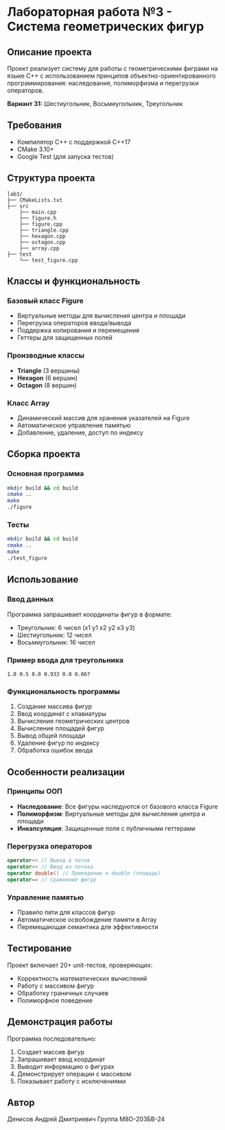 # Лабораторная работа №3 - Система геометрических фигур

## Описание проекта

Проект реализует систему для работы с геометрическими фиграми на языке C++ с использованием принципов объектно-ориентированного программирования: наследования, полиморфизма и перегрузки операторов.

**Вариант 31:** Шестиугольник, Восьмиугольник, Треугольник

## Требования

- Компилятор C++ с поддержкой C++17
- CMake 3.10+
- Google Test (для запуска тестов)

## Структура проекта

```
lab3/
├── CMakeLists.txt
├── src
    ├── main.cpp
    ├── figure.h
    ├── figure.cpp
    ├── triangle.cpp
    ├── hexagon.cpp
    ├── octagon.cpp
    ├── array.cpp
├── test
    └── test_figure.cpp
```

## Классы и функциональность

### Базовый класс Figure
- Виртуальные методы для вычисления центра и площади
- Перегрузка операторов ввода/вывода
- Поддержка копирования и перемещения
- Геттеры для защищенных полей

### Производные классы
- **Triangle** (3 вершины)
- **Hexagon** (6 вершин) 
- **Octagon** (8 вершин)

### Класс Array
- Динамический массив для хранения указателей на Figure
- Автоматическое управление памятью
- Добавление, удаление, доступ по индексу

## Сборка проекта

### Основная программа
```bash
mkdir build && cd build
cmake ..
make
./figure
```

### Тесты
```bash
mkdir build && cd build
cmake ..
make
./test_figure
```

## Использование

### Ввод данных
Программа запрашивает координаты фигур в формате:
- Треугольник: 6 чисел (x1 y1 x2 y2 x3 y3)
- Шестиугольник: 12 чисел
- Восьмиугольник: 16 чисел

### Пример ввода для треугольника
```
1.0 0.5 0.0 0.933 0.0 0.067
```

### Функциональность программы
1. Создание массива фигур
2. Ввод координат с клавиатуры
3. Вычисление геометрических центров
4. Вычисление площадей фигур
5. Вывод общей площади
6. Удаление фигур по индексу
7. Обработка ошибок ввода

## Особенности реализации

### Принципы ООП
- **Наследование**: Все фигуры наследуются от базового класса Figure
- **Полиморфизм**: Виртуальные методы для вычисления центра и площади
- **Инкапсуляция**: Защищенные поля с публичными геттерами

### Перегрузка операторов
```cpp
operator<< // Вывод в поток
operator>> // Ввод из потока  
operator double() // Приведение к double (площадь)
operator== // Сравнение фигур
```

### Управление памятью
- Правило пяти для классов фигур
- Автоматическое освобождение памяти в Array
- Перемещающая семантика для эффективности

## Тестирование

Проект включает 20+ unit-тестов, проверяющих:
- Корректность математических вычислений
- Работу с массивом фигур
- Обработку граничных случаев
- Полиморфное поведение

## Демонстрация работы

Программа последовательно:
1. Создает массив фигур
2. Запрашивает ввод координат
3. Выводит информацию о фигурах
4. Демонстрирует операции с массивом
5. Показывает работу с исключениями

## Автор

Денисов Андрей Дмитриевич
Группа М8О-203БВ-24